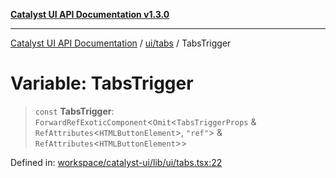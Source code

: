 [**Catalyst UI API Documentation v1.3.0**](../../../README.md)

---

[Catalyst UI API Documentation](../../../README.md) / [ui/tabs](../README.md) / TabsTrigger

# Variable: TabsTrigger

> `const` **TabsTrigger**: `ForwardRefExoticComponent`\<`Omit`\<`TabsTriggerProps` & `RefAttributes`\<`HTMLButtonElement`\>, `"ref"`\> & `RefAttributes`\<`HTMLButtonElement`\>\>

Defined in: [workspace/catalyst-ui/lib/ui/tabs.tsx:22](https://github.com/TheBranchDriftCatalyst/catalyst-ui/blob/main/lib/ui/tabs.tsx#L22)
